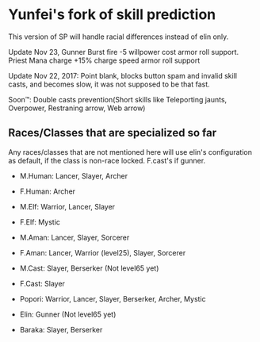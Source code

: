 # Yunfei's fork of skill prediction

This version of SP will handle racial differences instead of elin only.

Update Nov 23, Gunner Burst fire -5 willpower cost armor roll support. Priest Mana charge +15% charge speed armor roll support

Update Nov 22, 2017: Point blank, blocks button spam and invalid skill casts, and becomes slow, it was not supposed to be that fast.


Soon™: Double casts prevention(Short skills like Teleporting jaunts, Overpower, Restraning arrow, Web arrow)


## Races/Classes that are specialized so far

Any races/classes that are not mentioned here will use elin's configuration as default, if the class is non-race locked. F.cast's if gunner.

- M.Human: Lancer, Slayer, Archer

- F.Human: Archer

- M.Elf: Warrior, Lancer, Slayer

- F.Elf: Mystic

- M.Aman: Lancer, Slayer, Sorcerer

- F.Aman: Lancer, Warrior (level25), Slayer, Sorcerer

- M.Cast: Slayer, Berserker (Not level65 yet)

- F.Cast: Slayer

- Popori: Warrior, Lancer, Slayer, Berserker, Archer, Mystic

- Elin: Gunner (Not level65 yet)

- Baraka: Slayer, Berserker
